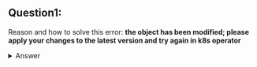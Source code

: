 ## Question1:
Reason and how to solve this error:
**the object has been modified; please apply your changes to the latest version and try again in k8s operator**

<details>
  <summary>Answer</summary>
  This usually indicates a conflict due to concurrent updates on the same resource. In a Kubernetes Operator, this commonly happens if another process (like a controller or a user) updates 
  the resource after the operator reads it but before it applies its own changes.

  Etcd uses a 64-bit integer called "revision" to track changes to the resources it stores. Every time any resource (ConfigMap, Pod, Deployment, etc.) is created, updated, or deleted, the "revision" 
  number in etcd increments.
  This revision number is a global value that increments with any write operation, meaning that every modification to any resource in the entire Kubernetes cluster increments the revision number.

  To handle this gracefully in your operator, you can use one of the following strategies:

### 1. Use client.RetryOnConflict in the Operator (Go Client)
If you’re using the Go client, you can wrap the update operation in a client.RetryOnConflict function. This function retries the update if it detects a conflict, allowing your operator to re-fetch the resource and apply changes based on the latest state.

```go
import (
    "k8s.io/client-go/util/retry"
    "context"
)

retryErr := retry.RetryOnConflict(retry.DefaultRetry, func() error {
    // Fetch the latest version of the resource
    resource, getErr := clientset.MyResources(namespace).Get(context.TODO(), name, metav1.GetOptions{})
    if getErr != nil {
        return getErr
    }

    // Apply your modifications to `resource`
    resource.Spec.SomeField = "new value"

    // Attempt to update the resource
    _, updateErr := clientset.MyResources(namespace).Update(context.TODO(), resource, metav1.UpdateOptions{})
    return updateErr
})

if retryErr != nil {
    log.Errorf("Failed to update resource after retrying: %v", retryErr)
} else {
    log.Info("Resource updated successfully")
}
```
### 2. Optimistic Locking with Resource Version
Each Kubernetes resource has a metadata.resourceVersion field, which acts as a version identifier for optimistic concurrency control. Before applying an update, you can check if the resourceVersion matches the current one on the server. If it doesn’t match, re-fetch the resource and try again.

### 3. Patch Instead of Update
Instead of a full update, you can use a patch operation, which may reduce conflicts by only applying incremental changes. This is especially helpful for complex resources where you are only updating a small subset of fields.
</details>

